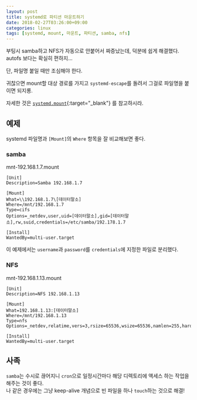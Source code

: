 ```yaml
---
layout: post
title: systemd로 파티션 마운트하기
date: 2018-02-27T03:26:00+09:00
categories: linux
tags: [systemd, mount, 마운트, 파티션, samba, nfs]
---
```


부팅시 samba하고 NFS가 자동으로 안붙어서 짜증났는데, 덕분에 쉽게 해결했다.  
autofs 보다는 확실히 편하지...

단, 파일명 붙일 때만 조심해야 한다.

귀찮으면 mount할 대상 경로를 가지고 `systemd-escape`를 돌려서 그걸로 파일명을 붙이면 되지롱.

자세한 것은 [`systemd.mount`](https://www.freedesktop.org/software/systemd/man/systemd.mount.html){:target="_blank"} 를 참고하시라.


## 예제

systemd 파일명과 `[Mount]`의 `Where` 항목을 잘 비교해보면 좋다.

### samba

mnt-192.168.1.7.mount

```systemd
[Unit]
Description=Samba 192.168.1.7

[Mount]
What=\\192.168.1.7\[데이터말소]
Where=/mnt/192.168.1.7
Type=cifs
Options=_netdev,user,uid=[데이터말소],gid=[데이터말소],rw,suid,credentials=/etc/samba/192.178.1.7

[Install]
WantedBy=multi-user.target
```
이 예제에서는 `username`과 `password`를 `credentials`에 지정한 파일로 분리했다.

### NFS

mnt-192.168.1.13.mount

```systemd
[Unit]
Description=NFS 192.168.1.13

[Mount]
What=192.168.1.13:[데이터말소]
Where=/mnt/192.168.1.13
Type=nfs
Options=_netdev,relatime,vers=3,rsize=65536,wsize=65536,namlen=255,hard,nolock,proto=tcp,timeo=600,retrans=2,sec=sys,mountaddr=192.168.1.13,mountvers=3,mountport=32780,mountproto=udp,local_lock=all

[Install]
WantedBy=multi-user.target
```

## 사족
`samba`는 수시로 끊어지니 `cron`으로 일정시간마다 해당 디렉토리에 액세스 하는 작업을 해주는 것이 좋다.  
나 같은 경우에는 그냥 keep-alive 개념으로 빈 파일을 하나 `touch`하는 것으로 해결!
